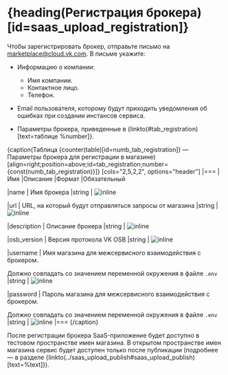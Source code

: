 # {heading(Регистрация брокера)[id=saas_upload_registration]}

Чтобы зарегистрировать брокер, отправьте письмо на [marketplace@cloud.vk.com](mailto:marketplace@cloud.vk.com). В письме укажите:

* Информацию о компании:

   * Имя компании.
   * Контактное лицо.
   * Телефон.

* Email пользователя, которому будут приходить уведомления об ошибках при создании инстансов сервиса.
* Параметры брокера, приведенные в {linkto(#tab_registration)[text=таблице %number]}.

{caption(Таблица {counter(table)[id=numb_tab_registration]} — Параметры брокера для регистрации в магазине)[align=right;position=above;id=tab_registration;number={const(numb_tab_registration)}]}
[cols="2,5,2,2", options="header"]
|===
|Имя
|Описание
|Формат
|Обязательный

|name
|
Имя брокера
|string
| ![](/ru/assets/check.svg "inline")

|url
|
URL, на который будут отправляться запросы от магазина
|string
| ![](/ru/assets/check.svg "inline")

|description
|
Описание брокера
|string
| ![](/ru/assets/no.svg "inline")

|osb_version
|
Версия протокола VK OSB
|string
| ![](/ru/assets/check.svg "inline")

|username
|
Имя магазина для межсервисного взаимодействия c брокером.

Должно совпадать со значением переменной окружения в файле `.env`
|string
| ![](/ru/assets/no.svg "inline")

|password
|
Пароль магазина для межсервисного взаимодействия с брокером.

Должно совпадать со значением переменной окружения в файле `.env`
|string
| ![](/ru/assets/no.svg "inline")
|===
{/caption}

После регистрации брокера SaaS-приложение будет доступно в тестовом пространстве имен магазина. В открытом пространстве имен магазина сервис будет доступен только после публикации (подробнее — в разделе {linkto(../saas_upload_publish#saas_upload_publish)[text=%text]}).

